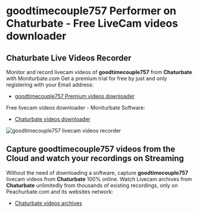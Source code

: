# goodtimecouple757 Performer on Chaturbate - Free LiveCam videos downloader

## Chaturbate Live Videos Recorder

Monitor and record livecam videos of **goodtimecouple757** from **Chaturbate** with Moniturbate.com
Get a premium trial for free by just and only registering with your Email address:
* [goodtimecouple757 Premium videos downloader](https://moniturbate.com/request-demo-licence-key.html)

Free livecam videos downloader - Moniturbate Software:
* [Chaturbate videos downloader](https://moniturbate.com/moniturbate-download-software.html)

![goodtimecouple757 livecam videos recorder](https://peachurnet.com/templates/moniturbate-software.png)


## Capture goodtimecouple757 videos from the Cloud and watch your recordings on Streaming

Without the need of downloading a software, capture **goodtimecouple757** livecam videos from **Chaturbate** 100% online.
Watch Livecam archives from **Chaturbate** unlimitedly from thousands of existing recordings, only on Peachurbate.com and its websites network:
* [Chaturbate videos archives](https://peachurnet.com/)